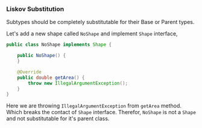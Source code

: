 ### Liskov Substitution
Subtypes should be completely substitutable for their Base or Parent types.

Let's add a new shape called `NoShape` and implement `Shape` interface,

```java
public class NoShape implements Shape {

    public NoShape() {
    }

    @Override
    public double getArea() {
        throw new IllegalArgumentException();
    }
}
```

Here we are throwing `IllegalArgumentException` from `getArea` method. Which breaks the contact of `Shape` interface. Therefor, `NoShape` is not a `Shape` and not substitutable for it's parent class.